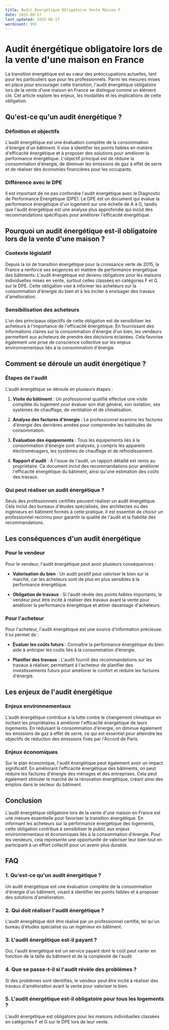 ```yaml
---
title: Audit Énergétique Obligatoire Vente Maison F
date: 2025-08-17
last_updated: 2025-08-17
wordcount: 991
---
```


# Audit énergétique obligatoire lors de la vente d'une maison en France

La transition énergétique est au cœur des préoccupations actuelles, tant pour les particuliers que pour les professionnels. Parmi les mesures mises en place pour encourager cette transition, l'audit énergétique obligatoire lors de la vente d'une maison en France se distingue comme un élément clé. Cet article explore les enjeux, les modalités et les implications de cette obligation.

## Qu'est-ce qu'un audit énergétique ?

### Définition et objectifs

L'audit énergétique est une évaluation complète de la consommation d'énergie d'un bâtiment. Il vise à identifier les points faibles en matière d'efficacité énergétique et à proposer des solutions pour améliorer la performance énergétique. L'objectif principal est de réduire la consommation d'énergie, de diminuer les émissions de gaz à effet de serre et de réaliser des économies financières pour les occupants.

### Différence avec le DPE

Il est important de ne pas confondre l'audit énergétique avec le Diagnostic de Performance Énergétique (DPE). Le DPE est un document qui évalue la performance énergétique d'un logement sur une échelle de A à G, tandis que l'audit énergétique est une analyse plus approfondie qui inclut des recommandations spécifiques pour améliorer l'efficacité énergétique.

## Pourquoi un audit énergétique est-il obligatoire lors de la vente d'une maison ?

### Contexte législatif

Depuis la loi de transition énergétique pour la croissance verte de 2015, la France a renforcé ses exigences en matière de performance énergétique des bâtiments. L'audit énergétique est devenu obligatoire pour les maisons individuelles mises en vente, surtout celles classées en catégories F et G sur le DPE. Cette obligation vise à informer les acheteurs sur la consommation d'énergie du bien et à les inciter à envisager des travaux d'amélioration.

### Sensibilisation des acheteurs

L'un des principaux objectifs de cette obligation est de sensibiliser les acheteurs à l'importance de l'efficacité énergétique. En fournissant des informations claires sur la consommation d'énergie d'un bien, les vendeurs permettent aux acheteurs de prendre des décisions éclairées. Cela favorise également une prise de conscience collective sur les enjeux environnementaux liés à la consommation d'énergie.

## Comment se déroule un audit énergétique ?

### Étapes de l'audit

L'audit énergétique se déroule en plusieurs étapes :

1. **Visite du bâtiment** : Un professionnel qualifié effectue une visite complète du logement pour évaluer son état général, son isolation, ses systèmes de chauffage, de ventilation et de climatisation.

2. **Analyse des factures d'énergie** : Le professionnel examine les factures d'énergie des dernières années pour comprendre les habitudes de consommation.

3. **Évaluation des équipements** : Tous les équipements liés à la consommation d'énergie sont analysés, y compris les appareils électroménagers, les systèmes de chauffage et de refroidissement.

4. **Rapport d'audit** : À l'issue de l'audit, un rapport détaillé est remis au propriétaire. Ce document inclut des recommandations pour améliorer l'efficacité énergétique du bâtiment, ainsi qu'une estimation des coûts des travaux.

### Qui peut réaliser un audit énergétique ?

Seuls des professionnels certifiés peuvent réaliser un audit énergétique. Cela inclut des bureaux d'études spécialisés, des architectes ou des ingénieurs en bâtiment formés à cette pratique. Il est essentiel de choisir un professionnel reconnu pour garantir la qualité de l'audit et la fiabilité des recommandations.

## Les conséquences d'un audit énergétique

### Pour le vendeur

Pour le vendeur, l'audit énergétique peut avoir plusieurs conséquences :

- **Valorisation du bien** : Un audit positif peut valoriser le bien sur le marché, car les acheteurs sont de plus en plus sensibles à la performance énergétique.

- **Obligation de travaux** : Si l'audit révèle des points faibles importants, le vendeur peut être incité à réaliser des travaux avant la vente pour améliorer la performance énergétique et attirer davantage d'acheteurs.

### Pour l'acheteur

Pour l'acheteur, l'audit énergétique est une source d'information précieuse. Il lui permet de :

- **Évaluer les coûts futurs** : Connaître la performance énergétique du bien aide à anticiper les coûts liés à la consommation d'énergie.

- **Planifier des travaux** : L'audit fournit des recommandations sur les travaux à réaliser, permettant à l'acheteur de planifier des investissements futurs pour améliorer le confort et réduire les factures d'énergie.

## Les enjeux de l'audit énergétique

### Enjeux environnementaux

L'audit énergétique contribue à la lutte contre le changement climatique en incitant les propriétaires à améliorer l'efficacité énergétique de leurs logements. En réduisant la consommation d'énergie, on diminue également les émissions de gaz à effet de serre, ce qui est essentiel pour atteindre les objectifs de réduction des émissions fixés par l'Accord de Paris.

### Enjeux économiques

Sur le plan économique, l'audit énergétique peut également avoir un impact significatif. En améliorant l'efficacité énergétique des bâtiments, on peut réduire les factures d'énergie des ménages et des entreprises. Cela peut également stimuler le marché de la rénovation énergétique, créant ainsi des emplois dans le secteur du bâtiment.

## Conclusion

L'audit énergétique obligatoire lors de la vente d'une maison en France est une mesure essentielle pour favoriser la transition énergétique. En informant les acheteurs sur la performance énergétique des logements, cette obligation contribue à sensibiliser le public aux enjeux environnementaux et économiques liés à la consommation d'énergie. Pour les vendeurs, cela représente une opportunité de valoriser leur bien tout en participant à un effort collectif pour un avenir plus durable.

## FAQ

### 1. Qu'est-ce qu'un audit énergétique ?

Un audit énergétique est une évaluation complète de la consommation d'énergie d'un bâtiment, visant à identifier les points faibles et à proposer des solutions d'amélioration.

### 2. Qui doit réaliser l'audit énergétique ?

L'audit énergétique doit être réalisé par un professionnel certifié, tel qu'un bureau d'études spécialisé ou un ingénieur en bâtiment.

### 3. L'audit énergétique est-il payant ?

Oui, l'audit énergétique est un service payant dont le coût peut varier en fonction de la taille du bâtiment et de la complexité de l'audit.

### 4. Que se passe-t-il si l'audit révèle des problèmes ?

Si des problèmes sont identifiés, le vendeur peut être incité à réaliser des travaux d'amélioration avant la vente pour valoriser le bien.

### 5. L'audit énergétique est-il obligatoire pour tous les logements ?

L'audit énergétique est obligatoire pour les maisons individuelles classées en catégories F et G sur le DPE lors de leur vente.